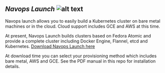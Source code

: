*Navops Launch* ![alt text](http://www.navops.io/img/home-launch-logo.png "Launch")
---

Navops launch allows you to easily build a Kubernetes cluster on bare metal machines or in the cloud. Cloud support includes GCE and AWS  at this time.

At present, Navops Launch builds clusters based on Fedora Atomic and provide a complete cluster including Docker Engine, Flannel, etcd and Kubernetes.
[Download Navops Launch here](http://navops.io/launch-1.html)

At download time you can select your provisioning method which includes bare metal, AWS and GCE.
See the PDF manual in this repo for installation details.
